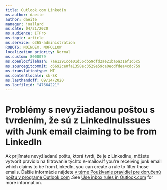 ```yaml
---
title: Outlook.com LinkedIn
ms.author: daeite
author: daeite
manager: joallard
ms.date: 04/21/2020
ms.audience: ITPro
ms.topic: article
ms.service: o365-administration
ROBOTS: NOINDEX, NOFOLLOW
localization_priority: Normal
ms.custom: 8000079
ms.openlocfilehash: 7ae1291cce01d56db59dfd2ae21ba6a31ef1d5c5
ms.sourcegitcommit: c6692ce0fa1358ec3529e59ca0ecdfdea4cdc759
ms.translationtype: MT
ms.contentlocale: sk-SK
ms.lasthandoff: 09/14/2020
ms.locfileid: "47664221"
---
```

# <a name="issues-with-junk-email-claiming-to-be-from-linkedin"></a><span data-ttu-id="2a650-102">Problémy s nevyžiadanou poštou s tvrdením, že sú z LinkedInu</span><span class="sxs-lookup"><span data-stu-id="2a650-102">Issues with Junk email claiming to be from LinkedIn</span></span>

<span data-ttu-id="2a650-103">Ak prijímate nevyžiadanú poštu, ktorá tvrdí, že je z LinkedInu, môžete vytvoriť pravidlo na filtrovanie týchto e-mailov.</span><span class="sxs-lookup"><span data-stu-id="2a650-103">If you're receiving junk email which claims to be from LinkedIn, you can create a rule to filter those emails.</span></span>
<span data-ttu-id="2a650-104">Ďalšie informácie nájdete [v téme Používanie pravidiel pre doručenú poštu v programe Outlook.com](https://aka.ms/OutlookComInboxRules) .</span><span class="sxs-lookup"><span data-stu-id="2a650-104">See [Use inbox rules in Outlook.com](https://aka.ms/OutlookComInboxRules) for more information.</span></span>


